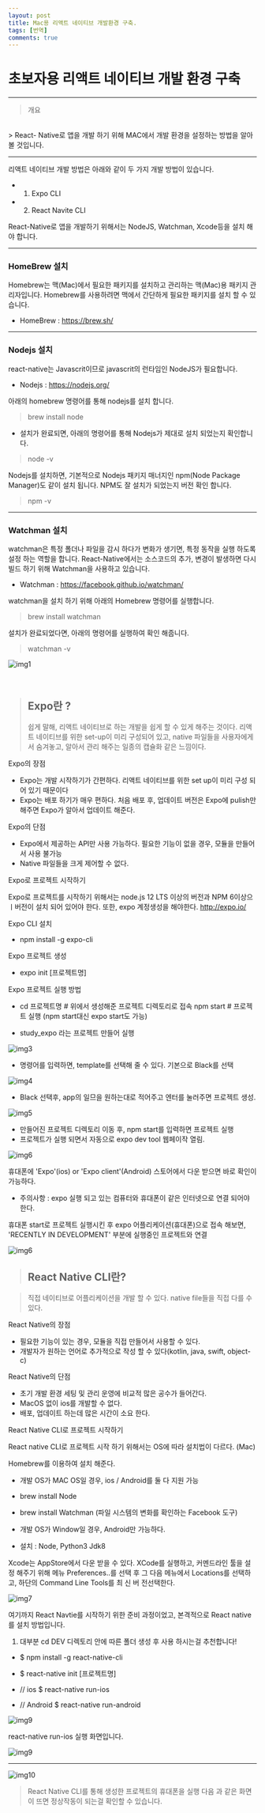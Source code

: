```yaml
---
layout: post
title: Mac용 리액트 네이티브 개발환경 구축.
tags: [번역]
comments: true
---
```


# 초보자용 리액트 네이티브 개발 환경 구축

---

> 개요
<br>
> React- Native로 앱을 개발 하기 위해 MAC에서 개발 환경을 설정하는 방법을 알아볼 것입니다.



---

리액트 네이티브 개발 방법은 아래와 같이 두 가지 개발 방법이 있습니다.

 - 1. Expo CLI
 - 2. React Navite CLI



React-Native로 앱을 개발하기 위해서는 NodeJS, Watchman, Xcode등을 설치 해야 합니다. 


---

### HomeBrew 설치

Homebrew는 맥(Mac)에서 필요한 패키지를 설치하고 관리하는 맥(Mac)용 패키지 관리자입니다. Homebrew를 사용하려면 맥에서 간단하게 필요한 패키지를 설치 할 수 있습니다.

 - HomeBrew : https://brew.sh/

 
 ---
 
 ### Nodejs 설치

 react-native는 Javascrit이므로 javascrit의 런타임인 NodeJS가 필요합니다.
  - Nodejs : https://nodejs.org/

아래의 homebrew 명령어를 통해 nodejs를 설치 합니다.

> brew install node
 - 설치가 완료되면, 아래의 명령어를 통해 Nodejs가 제대로 설치 되었는지 확인합니다.

> node -v

Nodejs를 설치하면, 기본적으로 Nodejs 패키지 매너지인 npm(Node Package Manager)도 같이 설치 됩니다.
NPM도 잘 설치가 되었는지 버전 확인 합니다.

> npm -v

---

### Watchman 설치

watchman은 특정 폴더나 파일을 감시 하다가 변화가 생기면, 특정 동작을 실행 하도록 설정 하는 역할을 합니다.
React-Native에서는 소스코드의 추가, 변경이 발생하면 다시 빌드 하기 위해 Watchman을 사용하고 있습니다.
 - Watchman : https://facebook.github.io/watchman/

watchman을 설치 하기 위해 아래의 Homebrew 명령어를 실행합니다.

> brew install watchman

설치가 완료되었다면, 아래의 명령어를 실행하여 확인 해줍니다.

> watchman -v




![img1](../img/React-nativevsexpocli.png)

<br>

> ## Expo란 ?
> 쉽게 말해, 리액트 네이티브로 하는 개발을 쉽게 할 수 있게 해주는 것이다. 리액트 네이티브를 위한 set-up이 미리 구성되어 있고,
>native 파일들을 사용자에게서 숨겨놓고, 알아서 관리 해주는 일종의 캡슐화 같은 느낌이다.



Expo의 장점

 - Expo는 개발 시작하기가 간편하다. 리액트 네이티브를 위한 set up이 미리 구성 되어 있기 때문이다
 - Expo는 배포 하기가 매우 편하다. 처음 배포 후, 업데이트 버전은 Expo에 pulish만 해주면 Expo가 알아서 업데이트 해준다.


Expo의 단점

 - Expo에서 제공하는 API만 사용 가능하다. 필요한 기능이 없을 경우, 모듈을 만들어서 사용 불가능
 - Native 파일들을 크게 제어할 수 없다.


Expo로 프로젝트 시작하기

Expo로 프로젝트를 시작하기 위해서는 node.js  12 LTS 이상의 버전과 NPM 6이상으 ㅣ버전이 설치 되어 있어야 한다. 또한,  expo 계정생성을 해야한다.
http://expo.io/

Expo CLI 설치
 - npm install -g expo-cli

Expo 프로젝트 생성

 - expo init [프로젝트명]


Expo 프로젝트 실행 방법
 - cd 프로젝트명 # 위에서 생성해준 프로젝트 디렉토리로 접속 npm start # 프로젝트 실행 (npm start대신 expo start도 가능)

 - study_expo 라는 프로젝트 만들어 실행

![img3](../img/Expo1.png)

 - 명령어를 입력하면, template를 선택해 줄 수 있다. 기본으로 Black를 선택

![img4](../img/Expo2.png)

- Black 선택후, app의 일므을 원하는대로 적어주고 엔터를 눌러주면 프로젝트 생성.

![img5](../img/Expo3.png)

 - 만들어진 프로젝트 디렉토리 이동 후, npm start를 입력하면 프로젝트 실행
 - 프로젝트가 실행 되면서 자동으로 expo dev tool 웹페이작 열림.

![img6](../img/Expo4.png)


휴대폰에 'Expo'(ios) or 'Expo client'(Android) 스토어에서 다운 받으면 바로 확인이 가능하다.

- 주의사항 : expo 실행 되고 있는 컴퓨터와 휴대폰이 같은 인터넷으로 연결 되어야 한다.

휴대폰 start로 프로젝트 실행시킨 후 expo 어플리케이션(휴대폰)으로 접속 해보면, 'RECENTLY IN DEVELOPMENT' 부분에 실행중인 프로젝트와 연결

![img6](../img/Expo5.jpeg)



> ## React Native CLI란?

> 직접 네이티브로 어플리케이션을 개발 할 수 있다.
> native file들을 직접 다를 수 있다.


React Native의 장점

 - 필요한 기능이 있는 경우, 모듈을 직접 만들어서 사용할 수 있다.
 - 개발자가 원하는 언어로 추가적으로 작성 할 수 있다(kotlin, java, swift, object-c)

React Native의 단점

 - 초기 개발 환경 세팅 및 관리 운영에 비교적 많은 공수가 들어간다.
 - MacOS 없이 ios를 개발할 수 없다.
 - 배포, 업데이트 하는데 많은 시간이 소요 한다.




React Native CLI로 프로젝트 시작하기


React native CLI로 프로젝트 시작 하기 위해서는 OS에 따라 설치법이 다르다. (Mac)


 Homebrew를 이용하여 설치 해준다.
 - 개발 OS가 MAC OS일 경우, ios / Android를 둘 다 지원 가능 
  - brew install Node
  - brew install Watchman (파일 시스템의 변화를 확인하는 Facebook 도구)

 - 개발 OS가 Window일 경우, Android만 가능하다.
  - 설치 : Node, Python3 Jdk8



 Xcode는 AppStore에서 다운 받을 수 있다. 
 XCode를 실행하고, 커멘드라인 툴을 설정 해주기 위해 메뉴 Preferences..를 선택 후 그 다음 메뉴에서 Locations를 선택하고,
 하단의 Command Line Tools를 최 신 버 전선택한다.

![img7](../img/configure_command_line_tools.jpg)



여기까지 React Navtie를 시작하기 위한 준비 과정이었고, 본격적으로 React native를 설치 방법입니다.


1. 대부분 cd DEV 디렉토리 안에 따른 폴더 생성 후 사용 하시는걸 추천합니다! 

- $ npm install -g react-native-cli

- $ react-native init [프로젝트명]

- // ios  $ react-native run-ios

- // Android $ react-native run-android





![img9](../img/React-native2.png)

 react-native run-ios 실행 화면입니다.

![img9](../img/React-native3.png)

---
![img10](../img/React-native4.png)



> React Native CLI를 통해 생성한 프로젝트의 휴대폰을 실행
> 다음 과 같은 화면이 뜨면 정상작동이 되는걸 확인할 수 있습니다. 

